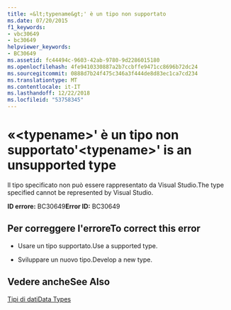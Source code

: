 ```yaml
---
title: «&lt;typename&gt;' è un tipo non supportato
ms.date: 07/20/2015
f1_keywords:
- vbc30649
- bc30649
helpviewer_keywords:
- BC30649
ms.assetid: fc44494c-9603-42ab-9780-9d2286015180
ms.openlocfilehash: 4fe9410330887a2b7ccbffe9471cc8696b72dc24
ms.sourcegitcommit: 0888d7b24f475c346a3f444de8d83ec1ca7cd234
ms.translationtype: MT
ms.contentlocale: it-IT
ms.lasthandoff: 12/22/2018
ms.locfileid: "53758345"
---
```

# <a name="lttypenamegt-is-an-unsupported-type"></a><span data-ttu-id="36d0d-102">«&lt;typename&gt;' è un tipo non supportato</span><span class="sxs-lookup"><span data-stu-id="36d0d-102">'&lt;typename&gt;' is an unsupported type</span></span>
<span data-ttu-id="36d0d-103">Il tipo specificato non può essere rappresentato da Visual Studio.</span><span class="sxs-lookup"><span data-stu-id="36d0d-103">The type specified cannot be represented by Visual Studio.</span></span>  
  
 <span data-ttu-id="36d0d-104">**ID errore:** BC30649</span><span class="sxs-lookup"><span data-stu-id="36d0d-104">**Error ID:** BC30649</span></span>  
  
## <a name="to-correct-this-error"></a><span data-ttu-id="36d0d-105">Per correggere l'errore</span><span class="sxs-lookup"><span data-stu-id="36d0d-105">To correct this error</span></span>  
  
-   <span data-ttu-id="36d0d-106">Usare un tipo supportato.</span><span class="sxs-lookup"><span data-stu-id="36d0d-106">Use a supported type.</span></span>  
  
-   <span data-ttu-id="36d0d-107">Sviluppare un nuovo tipo.</span><span class="sxs-lookup"><span data-stu-id="36d0d-107">Develop a new type.</span></span>  
  
## <a name="see-also"></a><span data-ttu-id="36d0d-108">Vedere anche</span><span class="sxs-lookup"><span data-stu-id="36d0d-108">See Also</span></span>  
 [<span data-ttu-id="36d0d-109">Tipi di dati</span><span class="sxs-lookup"><span data-stu-id="36d0d-109">Data Types</span></span>](../../visual-basic/language-reference/data-types/index.md)
